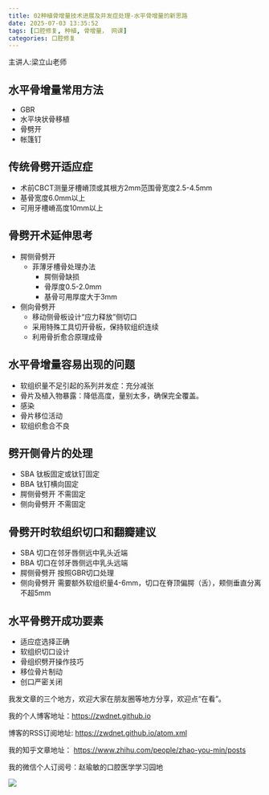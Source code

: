 ```yaml
---
title: 02种植骨增量技术进展及并发症处理-水平骨增量的新思路
date: 2025-07-03 13:35:52
tags: [口腔修复, 种植, 骨增量， 网课]
categories: 口腔修复
---
```

主讲人:梁立山老师
## 水平骨增量常用方法
- GBR
- 水平块状骨移植
- 骨劈开
- 帐篷钉

## 传统骨劈开适应症
- 术前CBCT测量牙槽嵴顶或其根方2mm范围骨宽度2.5-4.5mm
- 基骨宽度6.0mm以上
- 可用牙槽嵴高度10mm以上

## 骨劈开术延伸思考
- 腭侧骨劈开
    - 菲薄牙槽骨处理办法
	    - 腭侧骨缺损
	    - 骨厚度0.5-2.0mm
	    - 基骨可用厚度大于3mm
- 侧向骨劈开
    - 移动侧骨板设计“应力释放”侧切口
    - 采用特殊工具切开骨板，保持软组织连续
    - 利用骨折愈合原理成骨

## 水平骨增量容易出现的问题
- 软组织量不足引起的系列并发症：充分减张
- 骨片及植入物暴露：降低高度，量别太多，确保完全覆盖。
- 感染
- 骨片移位活动
- 软组织愈合不良

## 劈开侧骨片的处理
- SBA 钛板固定或钛钉固定
- BBA 钛钉横向固定
- 腭侧骨劈开 不需固定
- 侧向骨劈开 不需固定

## 骨劈开时软组织切口和翻瓣建议
- SBA 切口在邻牙唇侧远中乳头近端
- BBA 切口在邻牙唇侧远中乳头远端
- 腭侧骨劈开 按照GBR切口处理
- 侧向骨劈开 需要额外软组织量4-6mm，切口在脊顶偏腭（舌），颊侧垂直分离不超5mm

## 水平骨劈开成功要素
- 适应症选择正确
- 软组织切口设计
- 骨组织劈开操作技巧
- 移位骨片制动
- 创口严密关闭



我发文章的三个地方，欢迎大家在朋友圈等地方分享，欢迎点“在看”。

我的个人博客地址：https://zwdnet.github.io

博客的RSS订阅地址: https://zwdnet.github.io/atom.xml

我的知乎文章地址： https://www.zhihu.com/people/zhao-you-min/posts

我的微信个人订阅号：赵瑜敏的口腔医学学习园地

![](https://zymblog-1258069789.cos.ap-chengdu.myqcloud.com/other/wx.jpg)

